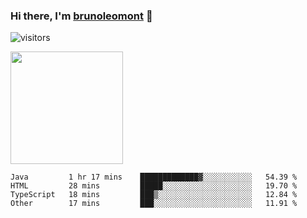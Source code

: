 ### Hi there, I'm [brunoleomont](https://www.linkedin.com/in/brunoleomont/) 👋

![visitors](https://visitor-badge.glitch.me/badge?page_id=page.id)

<img height="180em" src="https://github-readme-stats.vercel.app/api?username=brunoleomont&show_icons=true&hide_border=true&&count_private=true&include_all_commits=true" />

<!--START_SECTION:waka-->

```text
Java         1 hr 17 mins    █████████████▓░░░░░░░░░░░   54.39 %
HTML         28 mins         █████░░░░░░░░░░░░░░░░░░░░   19.70 %
TypeScript   18 mins         ███▒░░░░░░░░░░░░░░░░░░░░░   12.84 %
Other        17 mins         ███░░░░░░░░░░░░░░░░░░░░░░   11.91 %
```

<!--END_SECTION:waka-->

<!--
**brunoleomont/brunoleomont** is a ✨ _special_ ✨ repository because its `README.md` (this file) appears on your GitHub profile.

Here are some ideas to get you started:

- 🔭 I’m currently working on ...
- 🌱 I’m currently learning ...
- 👯 I’m looking to collaborate on ...
- 🤔 I’m looking for help with ...
- 💬 Ask me about ...
- 📫 How to reach me: ...
- 😄 Pronouns: ...
- ⚡ Fun fact: ...
-->

